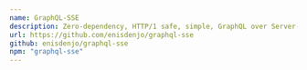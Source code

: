 ```yaml
---
name: GraphQL-SSE
description: Zero-dependency, HTTP/1 safe, simple, GraphQL over Server-Sent Events Protocol server and client.
url: https://github.com/enisdenjo/graphql-sse
github: enisdenjo/graphql-sse
npm: "graphql-sse"
---
```

